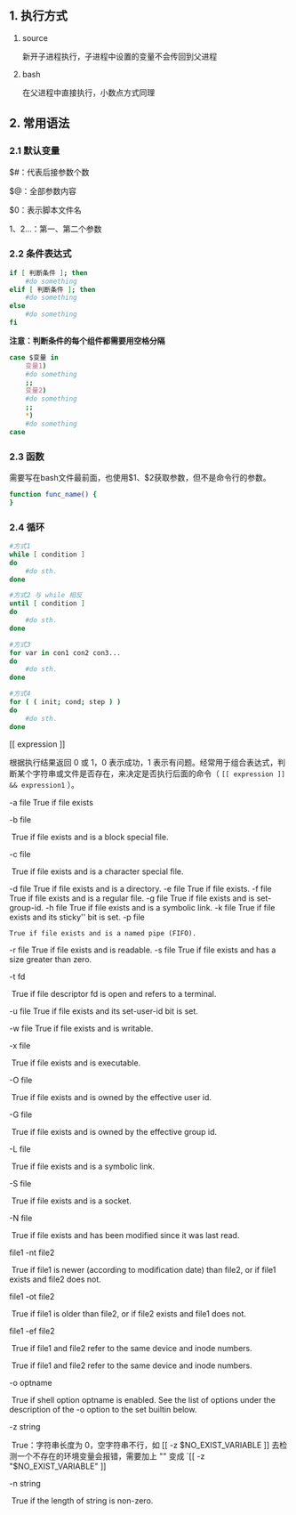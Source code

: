 ## 1. 执行方式

1. source

    新开子进程执行，子进程中设置的变量不会传回到父进程

2. bash

    在父进程中直接执行，小数点方式同理



## 2. 常用语法

### 2.1 默认变量

$#：代表后接参数个数

$@：全部参数内容

$0：表示脚本文件名

$1、$2...：第一、第二个参数



### 2.2 条件表达式

```bash
if [ 判断条件 ]; then
	#do something
elif [ 判断条件 ]; then
	#do something
else
	#do something
fi
```

**注意：判断条件的每个组件都需要用空格分隔**



```bash
case $变量 in
	变量1)
	#do something
	;;
	变量2)
	#do something
	;;
	*)
	#do something
case
```



### 2.3 函数

需要写在bash文件最前面，也使用$1、\$2获取参数，但不是命令行的参数。

```bash
function func_name() {
}
```



### 2.4 循环

```bash
#方式1
while [ condition ] 
do
	#do sth.
done

#方式2 与 while 相反
until [ condition ]
do
	#do sth.
done

#方式3
for var in con1 con2 con3...
do
	#do sth.
done

#方式4
for ( ( init; cond; step ) )
do
	#do sth.
done
```



[[ expression ]]

根据执行结果返回 0 或 1，0 表示成功，1 表示有问题。经常用于组合表达式，判断某个字符串或文件是否存在，来决定是否执行后面的命令（ `[[ expression ]] && expression1` ）。
       

-a file
	True if file exists

-b file

​	True if file exists and is a block special file.

-c file

​	True if file exists and is a character special file.

-d file
              True if file exists and is a directory.
-e file
              True if file exists.
-f file
              True if file exists and is a regular file.
-g file
              True if file exists and is set-group-id.
-h file
              True if file exists and is a symbolic link.
-k file
              True if file exists and its sticky'' bit is set.
-p file

 	True if file exists and is a named pipe (FIFO).

-r file
              True if file exists and is readable.
-s file
              True if file exists and has a size greater than zero.

-t fd 

​	True if file descriptor fd is open and refers to a terminal.

-u file
		True if file exists and its set-user-id bit is set.

-w file
    True if file exists and is writable.

-x file

​	True if file exists and is executable.

-O file

​	True if file exists and is owned by the effective user id.

-G file

​	True if file exists and is owned by the effective group id.

-L file

​	True if file exists and is a symbolic link.

-S file

​	True if file exists and is a socket.

-N file

​	True if file exists and has been modified since it was last read.

file1 -nt file2

​	True  if file1 is newer (according to modification date) than file2, or if file1 exists and file2 does not.

file1 -ot file2

​	True if file1 is older than file2, or if file2 exists and file1 does not.

file1 -ef file2

​	True  if file1 and file2 refer to the same device and inode numbers.

​	True  if file1 and file2 refer to the same device and inode numbers.

-o optname

​	True if shell option optname is enabled.  See the  list  of  options under the description of the -o option to the set builtin below.

-z string	

​	True：字符串长度为 0，空字符串不行，如 [[ -z $NO_EXIST_VARIABLE ]]  去检测一个不存在的环境变量会报错，需要加上 "" 变成 `[[ -z "$NO_EXIST_VARIABLE" ]]

-n string

​	True if the length of string is non-zero.